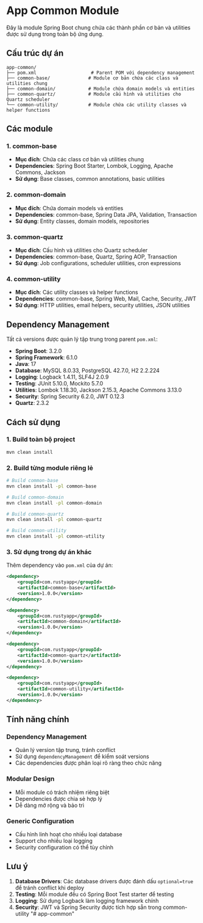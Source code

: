 # App Common Module

Đây là module Spring Boot chung chứa các thành phần cơ bản và utilities được sử dụng trong toàn bộ ứng dụng.

## Cấu trúc dự án

```
app-common/
├── pom.xml                    # Parent POM với dependency management
├── common-base/              # Module cơ bản chứa các class và utilities chung
├── common-domain/            # Module chứa domain models và entities
├── common-quartz/            # Module cấu hình và utilities cho Quartz scheduler
└── common-utility/           # Module chứa các utility classes và helper functions
```

## Các module

### 1. common-base
- **Mục đích**: Chứa các class cơ bản và utilities chung
- **Dependencies**: Spring Boot Starter, Lombok, Logging, Apache Commons, Jackson
- **Sử dụng**: Base classes, common annotations, basic utilities

### 2. common-domain
- **Mục đích**: Chứa domain models và entities
- **Dependencies**: common-base, Spring Data JPA, Validation, Transaction
- **Sử dụng**: Entity classes, domain models, repositories

### 3. common-quartz
- **Mục đích**: Cấu hình và utilities cho Quartz scheduler
- **Dependencies**: common-base, Quartz, Spring AOP, Transaction
- **Sử dụng**: Job configurations, scheduler utilities, cron expressions

### 4. common-utility
- **Mục đích**: Các utility classes và helper functions
- **Dependencies**: common-base, Spring Web, Mail, Cache, Security, JWT
- **Sử dụng**: HTTP utilities, email helpers, security utilities, JSON utilities

## Dependency Management

Tất cả versions được quản lý tập trung trong parent `pom.xml`:

- **Spring Boot**: 3.2.0
- **Spring Framework**: 6.1.0
- **Java**: 17
- **Database**: MySQL 8.0.33, PostgreSQL 42.7.0, H2 2.2.224
- **Logging**: Logback 1.4.11, SLF4J 2.0.9
- **Testing**: JUnit 5.10.0, Mockito 5.7.0
- **Utilities**: Lombok 1.18.30, Jackson 2.15.3, Apache Commons 3.13.0
- **Security**: Spring Security 6.2.0, JWT 0.12.3
- **Quartz**: 2.3.2

## Cách sử dụng

### 1. Build toàn bộ project
```bash
mvn clean install
```

### 2. Build từng module riêng lẻ
```bash
# Build common-base
mvn clean install -pl common-base

# Build common-domain
mvn clean install -pl common-domain

# Build common-quartz
mvn clean install -pl common-quartz

# Build common-utility
mvn clean install -pl common-utility
```

### 3. Sử dụng trong dự án khác
Thêm dependency vào `pom.xml` của dự án:

```xml
<dependency>
    <groupId>com.rustyapp</groupId>
    <artifactId>common-base</artifactId>
    <version>1.0.0</version>
</dependency>

<dependency>
    <groupId>com.rustyapp</groupId>
    <artifactId>common-domain</artifactId>
    <version>1.0.0</version>
</dependency>

<dependency>
    <groupId>com.rustyapp</groupId>
    <artifactId>common-quartz</artifactId>
    <version>1.0.0</version>
</dependency>

<dependency>
    <groupId>com.rustyapp</groupId>
    <artifactId>common-utility</artifactId>
    <version>1.0.0</version>
</dependency>
```

## Tính năng chính

### Dependency Management
- Quản lý version tập trung, tránh conflict
- Sử dụng `dependencyManagement` để kiểm soát versions
- Các dependencies được phân loại rõ ràng theo chức năng

### Modular Design
- Mỗi module có trách nhiệm riêng biệt
- Dependencies được chia sẻ hợp lý
- Dễ dàng mở rộng và bảo trì

### Generic Configuration
- Cấu hình linh hoạt cho nhiều loại database
- Support cho nhiều loại logging
- Security configuration có thể tùy chỉnh

## Lưu ý

1. **Database Drivers**: Các database drivers được đánh dấu `optional=true` để tránh conflict khi deploy
2. **Testing**: Mỗi module đều có Spring Boot Test starter để testing
3. **Logging**: Sử dụng Logback làm logging framework chính
4. **Security**: JWT và Spring Security được tích hợp sẵn trong common-utility "# app-common" 
